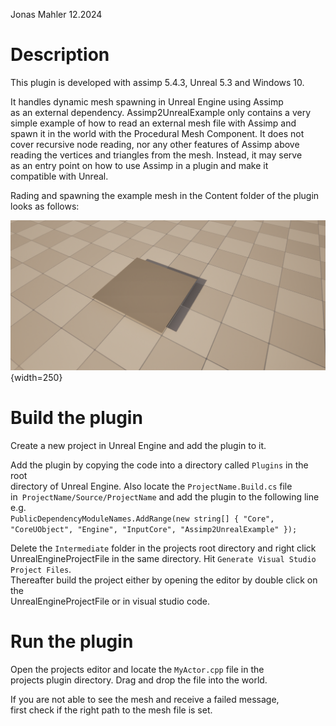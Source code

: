 Jonas Mahler 12.2024

# Description
This plugin is developed with assimp 5.4.3, Unreal 5.3 and Windows 10.  

It handles dynamic mesh spawning in Unreal Engine using Assimp  
as an external dependency. Assimp2UnrealExample only contains a very  
simple example of how to read an external mesh file with Assimp and   
spawn it in the world with the Procedural Mesh Component. It does not   
cover recursive node reading, nor any other features of Assimp above  
reading the vertices and triangles from the mesh. Instead, it may serve  
as an entry point on how to use Assimp in a plugin and make it  
compatible with Unreal.

Rading and spawning the example mesh in the Content folder of the plugin looks as follows:

![image](Resources/SpawnedMesh.PNG){width=250}

# Build the plugin

Create a new project in Unreal Engine and add the plugin to it.       

Add the plugin by copying the code into a directory called ```Plugins``` in the root   
directory of Unreal Engine. Also locate the ```ProjectName.Build.cs``` file    
in``` ProjectName/Source/ProjectName``` and add the plugin to the following line e.g.      
```PublicDependencyModuleNames.AddRange(new string[] { "Core", "CoreUObject", "Engine", "InputCore", "Assimp2UnrealExample" }); ```      

Delete the ```Intermediate``` folder in the projects root directory and right click   
UnrealEngineProjectFile in the same directory. Hit ```Generate Visual Studio Project Files```.   
Thereafter build the project either by opening the editor by double click on the       
UnrealEngineProjectFile or in visual studio code.      

# Run the plugin
Open the projects editor and locate the ```MyActor.cpp``` file in the  
projects plugin directory. Drag and drop the file into the world.     

If you are not able to see the mesh and receive a failed message,  
first check if the right path to the mesh file is set. 